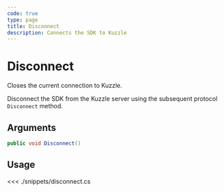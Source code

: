 ```yaml
---
code: true
type: page
title: Disconnect
description: Connects the SDK to Kuzzle
---
```


# Disconnect

Closes the current connection to Kuzzle.

Disconnect the SDK from the Kuzzle server using the subsequent protocol `Disconnect` method. 

## Arguments

```csharp
public void Disconnect()
```

## Usage

<<< ./snippets/disconnect.cs
